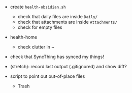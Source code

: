 - create `health-obsidian.sh`
  - check that daily files are inside `Daily/`
  - check that attachments are inside `Attachments/`
  - check for empty files

- health-home
  - check clutter in ~

- check that SyncThing has synced my things!

- (stretch): record last output (.gitignored) and show diff?

- script to point out out-of-place files
	- Trash
